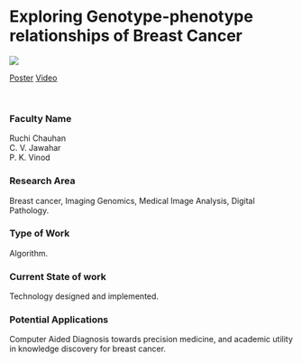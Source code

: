 # Exploring Genotype-phenotype relationships of Breast Cancer

![](https://i.imgur.com/ayY1VEx.png)

[Poster](03.%20Exploring%20Genotype-phenotype%20relationships%20of%20Breast%20Cancer.pdf)
[Video](https://youtu.be/6Yj-MsHbcqY)

<br>


### Faculty Name

Ruchi Chauhan<br>
C. V. Jawahar<br>
P. K. Vinod


### Research Area

Breast cancer, Imaging Genomics, Medical Image Analysis, Digital Pathology.


### Type of Work

Algorithm.


### Current State of work

Technology designed and implemented.


### Potential Applications

Computer Aided Diagnosis towards precision medicine, and academic utility in knowledge discovery for breast cancer.
